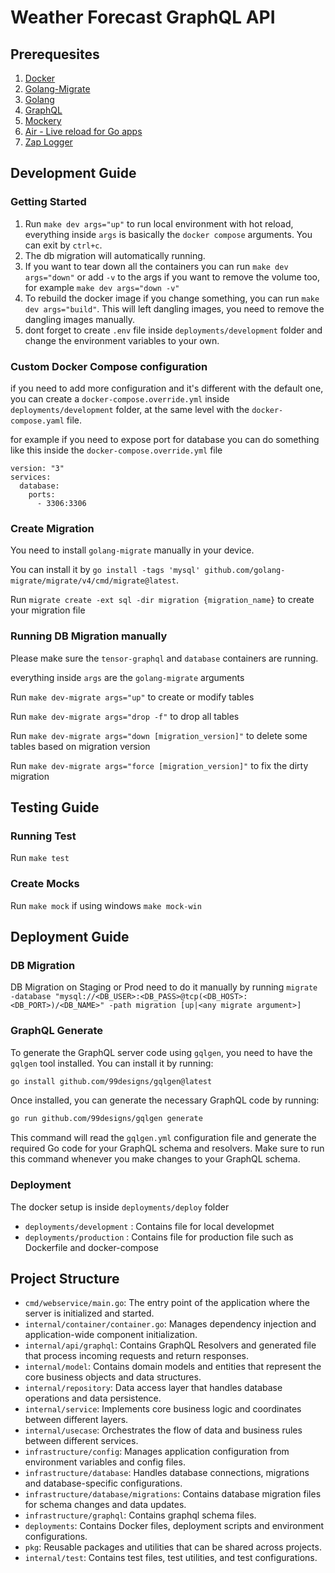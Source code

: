 # Weather Forecast GraphQL API

## Prerequesites

1. [Docker](https://www.docker.com/)
2. [Golang-Migrate](https://github.com/golang-migrate/migrate)
3. [Golang](https://golang.org/)
4. [GraphQL](https://graphql.org/)
5. [Mockery](https://github.com/vektra/mockery)
6. [Air - Live reload for Go apps](https://github.com/cosmtrek/air)
7. [Zap Logger](https://github.com/uber-go/zap)

## Development Guide

### Getting Started

1. Run `make dev args="up"` to run local environment with hot reload, everything inside `args` is basically the `docker compose` arguments. You can exit by `ctrl+c`.
2. The db migration will automatically running.
3. If you want to tear down all the containers you can run `make dev args="down"` or add `-v` to the args if you want to remove the volume too, for example `make dev args="down -v"`
4. To rebuild the docker image if you change something, you can run `make dev args="build"`. This will left dangling images, you need to remove the dangling images manually.
5. dont forget to create `.env` file inside `deployments/development` folder and change the environment variables to your own.

### Custom Docker Compose configuration

if you need to add more configuration and it's different with the default one, you can create a `docker-compose.override.yml` inside `deployments/development` folder, at the same level with the `docker-compose.yaml` file.

for example if you need to expose port for database you can do something like this inside the `docker-compose.override.yml` file

```
version: "3"
services:
  database:
    ports:
      - 3306:3306
```

### Create Migration

You need to install `golang-migrate` manually in your device.

You can install it by `go install -tags 'mysql' github.com/golang-migrate/migrate/v4/cmd/migrate@latest`.

Run `migrate create -ext sql -dir migration {migration_name}` to create your migration file

### Running DB Migration manually

Please make sure the `tensor-graphql` and `database` containers are running.

everything inside `args` are the `golang-migrate` arguments

Run `make dev-migrate args="up"` to create or modify tables

Run `make dev-migrate args="drop -f"` to drop all tables

Run `make dev-migrate args="down [migration_version]"` to delete some tables based on migration version

Run `make dev-migrate args="force [migration_version]"` to fix the dirty migration

## Testing Guide

###

### Running Test

Run `make test`

### Create Mocks

Run `make mock` if using windows `make mock-win`

## Deployment Guide

### DB Migration

DB Migration on Staging or Prod need to do it manually by running `migrate -database "mysql://<DB_USER>:<DB_PASS>@tcp(<DB_HOST>:<DB_PORT>)/<DB_NAME>" -path migration [up|<any migrate argument>]`

### GraphQL Generate

To generate the GraphQL server code using `gqlgen`, you need to have the `gqlgen` tool installed. You can install it by running:

```sh
go install github.com/99designs/gqlgen@latest
```

Once installed, you can generate the necessary GraphQL code by running:

```sh
go run github.com/99designs/gqlgen generate
```

This command will read the `gqlgen.yml` configuration file and generate the required Go code for your GraphQL schema and resolvers. Make sure to run this command whenever you make changes to your GraphQL schema.

### Deployment

The docker setup is inside `deployments/deploy` folder
- `deployments/development` : Contains file for local developmet
- `deployments/production` : Contains file for production file such as Dockerfile and docker-compose

## Project Structure

- `cmd/webservice/main.go`: The entry point of the application where the server is initialized and started.
- `internal/container/container.go`: Manages dependency injection and application-wide component initialization.
- `internal/api/graphql`: Contains GraphQL Resolvers and generated file that process incoming requests and return responses.
- `internal/model`: Contains domain models and entities that represent the core business objects and data structures.
- `internal/repository`: Data access layer that handles database operations and data persistence.
- `internal/service`: Implements core business logic and coordinates between different layers.
- `internal/usecase`: Orchestrates the flow of data and business rules between different services.
- `infrastructure/config`: Manages application configuration from environment variables and config files.
- `infrastructure/database`: Handles database connections, migrations and database-specific configurations.
- `infrastructure/database/migrations`: Contains database migration files for schema changes and data updates.
- `infrastructure/graphql`: Contains graphql schema files.
- `deployments`: Contains Docker files, deployment scripts and environment configurations.
- `pkg`: Reusable packages and utilities that can be shared across projects.
- `internal/test`: Contains test files, test utilities, and test configurations.

